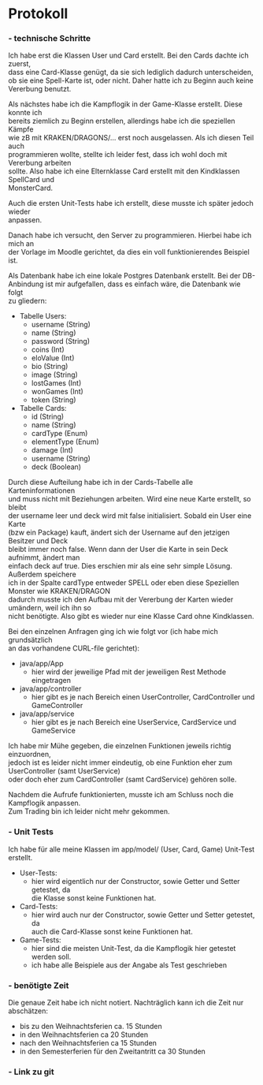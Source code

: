 # **Protokoll**

### - technische Schritte
Ich habe erst die Klassen User und Card erstellt. Bei den Cards dachte ich zuerst, <br>
dass eine Card-Klasse genügt, da sie sich lediglich dadurch unterscheiden, <br>
ob sie eine Spell-Karte ist, oder nicht. Daher hatte ich zu Beginn auch keine <br>
Vererbung benutzt.

Als nächstes habe ich die Kampflogik in der Game-Klasse erstellt. Diese konnte ich<br>
bereits ziemlich zu Beginn erstellen, allerdings habe ich die speziellen Kämpfe <br>
wie zB mit KRAKEN/DRAGONS/... erst noch ausgelassen. Als ich diesen Teil auch <br>
programmieren wollte, stellte ich leider fest, dass ich wohl doch mit Vererbung arbeiten<br>
sollte. Also habe ich eine Elternklasse Card erstellt mit den Kindklassen SpellCard und <br>
MonsterCard.

Auch die ersten Unit-Tests habe ich erstellt, diese musste ich später jedoch wieder <br>
anpassen.

Danach habe ich versucht, den Server zu programmieren. Hierbei habe ich mich an <br>
der Vorlage im Moodle gerichtet, da dies ein voll funktionierendes Beispiel ist. <br>

Als Datenbank habe ich eine lokale Postgres Datenbank erstellt.
Bei der DB-Anbindung ist mir aufgefallen, dass es einfach wäre, die Datenbank wie folgt <br>
zu gliedern:
- Tabelle Users:
  - username (String)
  - name (String)
  - password (String)
  - coins (Int)
  - eloValue (Int)
  - bio (String)
  - image (String)
  - lostGames (Int)
  - wonGames (Int)
  - token (String)
- Tabelle Cards:
  - id (String)
  - name (String)
  - cardType (Enum)
  - elementType (Enum)
  - damage (Int)
  - username (String)
  - deck (Boolean)

Durch diese Aufteilung habe ich in der Cards-Tabelle alle Karteninformationen <br>
und muss nicht mit Beziehungen arbeiten. Wird eine neue Karte erstellt, so bleibt <br>
der username leer und deck wird mit false initialisiert. Sobald ein User eine Karte <br>
(bzw ein Package) kauft, ändert sich der Username auf den jetzigen Besitzer und Deck <br>
bleibt immer noch false. Wenn dann der User die Karte in sein Deck aufnimmt, ändert man <br>
einfach deck auf true. Dies erschien mir als eine sehr simple Lösung. Außerdem speichere <br>
ich in der Spalte cardType entweder SPELL oder eben diese Speziellen Monster wie KRAKEN/DRAGON <br>
dadurch musste ich den Aufbau mit der Vererbung der Karten wieder umändern, weil ich ihn so <br>
nicht benötigte. Also gibt es wieder nur eine Klasse Card ohne Kindklassen. <br>

Bei den einzelnen Anfragen ging ich wie folgt vor (ich habe mich grundsätzlich <br>
an das vorhandene CURL-file gerichtet):

- java/app/App
  - hier wird der jeweilige Pfad mit der jeweiligen Rest Methode eingetragen<br>
- java/app/controller
  - hier gibt es je nach Bereich einen UserController, CardController und GameController
- java/app/service
  - hier gibt es je nach Bereich eine UserService, CardService und GameService

Ich habe mir Mühe gegeben, die einzelnen Funktionen jeweils richtig einzuordnen, <br>
jedoch ist es leider nicht immer eindeutig, ob eine Funktion eher zum UserController (samt UserService)<br>
oder doch eher zum CardController (samt CardService) gehören solle.

Nachdem die Aufrufe funktionierten, musste ich am Schluss noch die Kampflogik anpassen. <br>
Zum Trading bin ich leider nicht mehr gekommen.

### - Unit Tests
Ich habe für alle meine Klassen im app/model/ (User, Card, Game) Unit-Test erstellt.
- User-Tests:
  - hier wird eigentlich nur der Constructor, sowie Getter und Setter getestet, da <br>
    die Klasse sonst keine Funktionen hat.
- Card-Tests:
  - hier wird auch nur der Constructor, sowie Getter und Setter getestet, da <br>
    auch die Card-Klasse sonst keine Funktionen hat.
- Game-Tests:
  - hier sind die meisten Unit-Test, da die Kampflogik hier getestet werden soll.
  - ich habe alle Beispiele aus der Angabe als Test geschrieben

### - benötigte Zeit
Die genaue Zeit habe ich nicht notiert. Nachträglich kann ich die Zeit nur abschätzen:
- bis zu den Weihnachtsferien ca. 15 Stunden
- in den Weihnachtsferien ca 20 Stunden
- nach den Weihnachtsferien ca 15 Stunden
- in den Semesterferien für den Zweitantritt ca 30 Stunden

### - Link zu git


